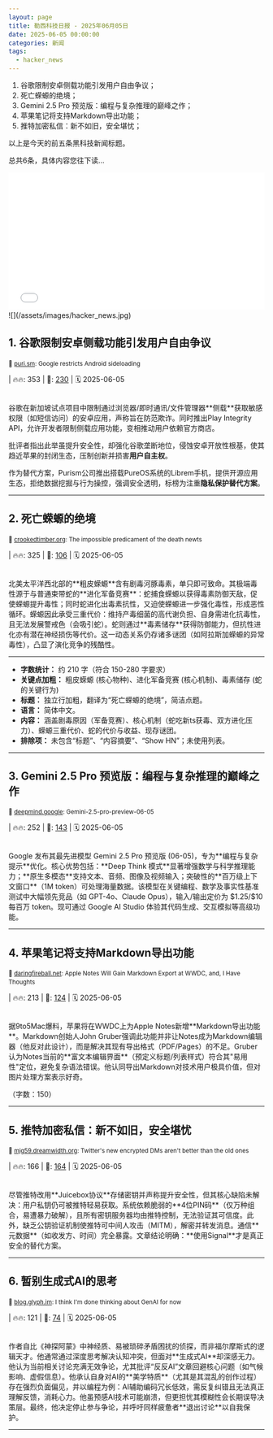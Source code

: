 ```yaml
---
layout: page
title: 勒西科技日报 - 2025年06月05日
date: 2025-06-05 00:00:00
categories: 新闻
tags:
  - hacker_news
---
```



1. 谷歌限制安卓侧载功能引发用户自由争议；
1. 死亡蝾螈的绝境；
1. Gemini 2.5 Pro 预览版：编程与复杂推理的巅峰之作；
1. 苹果笔记将支持Markdown导出功能；
1. 推特加密私信：新不如旧，安全堪忧；

以上是今天的前五条黑科技新闻标题。

总共6条，具体内容您往下读...


<iframe src="/signup.html" width="100%" height="270" frameborder="0"></iframe>
![](/assets/images/hacker_news.jpg)


## <a name="1"></a>1. 谷歌限制安卓侧载功能引发用户自由争议 
<small>🔗 [puri.sm](https://puri.sm/posts/google-restricts-android-sideloading-what-it-means-for-user-autonomy-and-the-future-of-mobile-freedom/): Google restricts Android sideloading</small>


| 🔥🔥: 353 \| 💬: [230](https://news.ycombinator.com/item?id=44193198) \| 🗓️ 2025-06-05


<br />
谷歌在新加坡试点项目中限制通过浏览器/即时通讯/文件管理器**侧载**获取敏感权限（如短信访问）的安卓应用，声称旨在防范欺诈。同时推出Play Integrity API，允许开发者限制侧载应用功能，变相推动用户依赖官方商店。

批评者指出此举虽提升安全性，却强化谷歌垄断地位，侵蚀安卓开放性根基，使其趋近苹果的封闭生态，压制创新并损害**用户自主权**。

作为替代方案，Purism公司推出搭载PureOS系统的Librem手机，提供开源应用生态，拒绝数据挖掘与行为操控，强调安全透明，标榜为注重**隐私保护替代方案**。

---

## <a name="2"></a>2. 死亡蝾螈的绝境 
<small>🔗 [crookedtimber.org](https://crookedtimber.org/2025/06/05/occasional-paper-the-impossible-predicament-of-the-death-newts/): The impossible predicament of the death newts</small>


| 🔥🔥: 325 \| 💬: [106](https://news.ycombinator.com/item?id=44191620) \| 🗓️ 2025-06-05


<br />
北美太平洋西北部的**粗皮蝾螈**含有剧毒河豚毒素，单只即可致命。其极端毒性源于与普通束带蛇的**进化军备竞赛**：蛇捕食蝾螈以获得毒素防御天敌，促使蝾螈提升毒性；同时蛇进化出毒素抗性，又迫使蝾螈进一步强化毒性，形成恶性循环。蝾螈因此承受三重代价：维持产毒细菌的高代谢负担、自身需进化抗毒性，且无法发展警戒色（会吸引蛇）。蛇则通过**毒素储存**获得防御能力，但抗性进化亦有潜在神经损伤等代价。这一动态关系仍存诸多谜团（如阿拉斯加蝾螈的异常毒性），凸显了演化竞争的残酷性。

---

*   **字数统计：** 约 210 字（符合 150-280 字要求）
*   **关键点加粗：** 粗皮蝾螈 (核心物种)、进化军备竞赛 (核心机制)、毒素储存 (蛇的关键行为)
*   **标题：** 独立行加粗，翻译为“死亡蝾螈的绝境”，简洁点题。
*   **语言：** 简体中文。
*   **内容：** 涵盖剧毒原因（军备竞赛）、核心机制（蛇吃新ts获毒、双方进化压力）、蝾螈三重代价、蛇的代价与收益、现存谜团。
*   **排除项：** 未包含“标题”、“内容摘要”、“Show HN”；未使用列表。

---

## <a name="3"></a>3. Gemini 2.5 Pro 预览版：编程与复杂推理的巅峰之作 
<small>🔗 [deepmind.google](https://deepmind.google/models/gemini/pro/): Gemini-2.5-pro-preview-06-05</small>


| 🔥🔥: 252 \| 💬: [143](https://news.ycombinator.com/item?id=44193328) \| 🗓️ 2025-06-05


<br />
Google 发布其最先进模型 Gemini 2.5 Pro 预览版 (06-05)，专为**编程与复杂提示**优化。核心优势包括：**Deep Think 模式**显著增强数学与科学推理能力；**原生多模态**支持文本、音频、图像及视频输入；突破性的**百万级上下文窗口**（1M token）可处理海量数据。该模型在关键编程、数学及事实性基准测试中大幅领先竞品（如 GPT-4o、Claude Opus），输入/输出定价为 $1.25/$10 每百万 token。现可通过 Google AI Studio 体验其代码生成、交互模拟等高级功能。

---

## <a name="4"></a>4. 苹果笔记将支持Markdown导出功能 
<small>🔗 [daringfireball.net](https://daringfireball.net/linked/2025/06/04/apple-notes-markdown): Apple Notes Will Gain Markdown Export at WWDC, and, I Have Thoughts</small>


| 🔥🔥: 213 \| 💬: [124](https://news.ycombinator.com/item?id=44191558) \| 🗓️ 2025-06-05


<br />
据9to5Mac爆料，苹果将在WWDC上为Apple Notes新增**Markdown导出功能**。Markdown创始人John Gruber强调此功能并非让Notes成为Markdown编辑器（他反对此设计），而是解决其现有导出格式（PDF/Pages）的不足。Gruber认为Notes当前的**富文本编辑界面**（预定义标题/列表样式）符合其"易用性"定位，避免复杂语法错误。他认同导出Markdown对技术用户极具价值，但对图片处理方案表示好奇。

（字数：150）

---

## <a name="5"></a>5. 推特加密私信：新不如旧，安全堪忧 
<small>🔗 [mjg59.dreamwidth.org](https://mjg59.dreamwidth.org/71646.html): Twitter's new encrypted DMs aren't better than the old ones</small>


| 🔥🔥: 166 \| 💬: [164](https://news.ycombinator.com/item?id=44191591) \| 🗓️ 2025-06-05


<br />
尽管推特改用**Juicebox协议**存储密钥并声称提升安全性，但其核心缺陷未解决：用户私钥仍可被推特轻易获取。系统依赖脆弱的**4位PIN码**（仅万种组合，易遭暴力破解），且所有密钥服务器均由推特控制，无法验证其可信度。此外，缺乏公钥验证机制使推特可中间人攻击（MITM），解密并转发消息。通信**元数据**（如收发方、时间）完全暴露。文章结论明确：**使用Signal**才是真正安全的替代方案。

---

## <a name="6"></a>6. 暂别生成式AI的思考 
<small>🔗 [blog.glyph.im](https://blog.glyph.im/2025/06/i-think-im-done-thinking-about-genai-for-now.html): I think I'm done thinking about GenAI for now</small>


| 🔥🔥: 121 \| 💬: [74](https://news.ycombinator.com/item?id=44193018) \| 🗓️ 2025-06-05


<br />
作者自比《神探阿蒙》中神经质、易被琐碎矛盾困扰的侦探，而非福尔摩斯式的逻辑天才。他通常通过深度思考解决认知冲突，但面对**生成式AI**却深感无力。他认为当前相关讨论充满无效争论，尤其批评“反反AI”文章回避核心问题（如气候影响、虚假信息）。他承认自身对AI的**美学特质**（尤其是其混乱的创作过程）存在强烈负面偏见，并以编程为例：AI辅助编码冗长低效，需反复纠错且无法真正理解反馈，消耗心力。他虽预感AI技术可能崩溃，但更担忧其模糊性会长期误导决策层。最终，他决定停止参与争论，并呼吁同样疲惫者**退出讨论**以自我保护。

---
